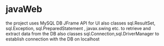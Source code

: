 # javaWeb 
 the project uses MySQL DB
 JFrame API for UI
 also classes  sql.ResultSet, sql.Exception, sql.PreparedStatement , javax.swing etc. to retrieve and extract data from the DB
 also classes sql.Connection,sql.DriverManager to establish connection with the DB on localhost

 
